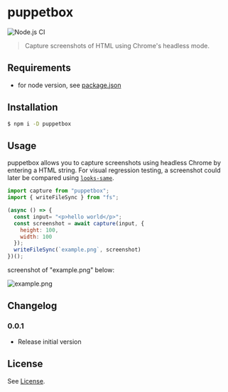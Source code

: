 # puppetbox

![Node.js CI](https://github.com/TimDaub/puppetbox/workflows/Node.js%20CI/badge.svg)

> Capture screenshots of HTML using Chrome's headless mode.

## Requirements

- for node version, see [package.json](./package.json)

## Installation

```bash
$ npm i -D puppetbox
```

## Usage

puppetbox allows you to capture screenshots using headless Chrome by entering a
HTML string. For visual regression testing, a screenshot could later be
compared using [`looks-same`](https://github.com/gemini-testing/looks-same).

```js
import capture from "puppetbox";
import { writeFileSync } from "fs";

(async () => {
  const input= "<p>hello world</p>";
  const screenshot = await capture(input, {
    height: 100,
    width: 100
  });
  writeFileSync(`example.png`, screenshot)
})();
```

screenshot of "example.png" below:

![example.png](https://raw.github.com/TimDaub/puppetbox/main/example.png)

## Changelog

### 0.0.1

- Release initial version

## License

See [License](./LICENSE).
